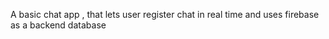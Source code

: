 A basic chat app , that lets user register chat in real time and uses firebase as a backend database
